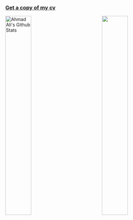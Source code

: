 
### [Get a copy of my cv](https://www.dropbox.com/s/a38md2haoq74raw/Ahmad%20Ali%20-%20full%20js%20stack%20%282%29%20%281%29.pdf?dl=0)

<img align="left" style="margin-right:4%;" width="40%" alt="Ahmad Ali's Github Stats" src="https://github-readme-stats.vercel.app/api?username=ahmad-ali14&count_private=true&show_icons=true&hide_border=true&theme=tokyonight" />

<img align="right" style="margin-left:4%;" width="40%" alt="" src="https://github-readme-stats.vercel.app/api/top-langs/?username=ahmad-ali14&layout=compact" />

<br />

